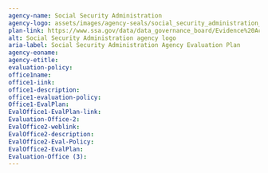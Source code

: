 ```yaml
---
agency-name: Social Security Administration
agency-logo: assets/images/agency-seals/social_security_administration_seal.png
plan-link: https://www.ssa.gov/data/data_governance_board/Evidence%20Act%20Evaluation%20Policy%20-%20September%202020.pdf
alt: Social Security Administration agency logo
aria-label: Social Security Administration Agency Evaluation Plan
agency-eoname: 
agency-etitle:
evaluation-policy: 
office1name:
office1-iink:
office1-description:
office1-evaluation-policy:
Office1-EvalPlan:
EvalOffice1-EvalPlan-link:
Evaluation-Office-2:
EvalOffice2-weblink:
EvalOffice2-description:
EvalOffice2-Eval-Policy:
EvalOffice2-EvalPlan:
Evaluation-Office (3):
---
```




